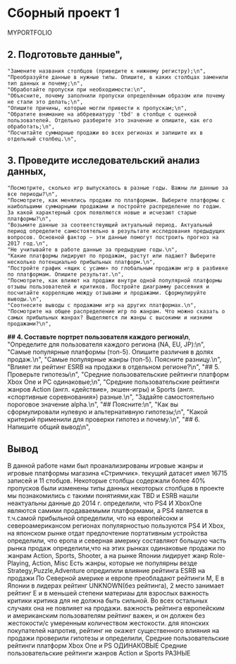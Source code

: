 # Сборный проект 1
MYPORTFOLIO
## 2. Подготовьте данные",
    "Замените названия столбцов (приведите к нижнему регистру);\n",
    "Преобразуйте данные в нужные типы. Опишите, в каких столбцах заменили тип данных и почему;\n",
    "Обработайте пропуски при необходимости:\n",
    "Объясните, почему заполнили пропуски определённым образом или почему не стали это делать;\n",
    "Опишите причины, которые могли привести к пропускам;\n",
    "Обратите внимание на аббревиатуру 'tbd' в столбце с оценкой пользователей. Отдельно разберите это значение и опишите, как его обработать;\n",
    "Посчитайте суммарные продажи во всех регионах и запишите их в отдельный столбец.\n",
## 3. Проведите исследовательский анализ данных,
    "Посмотрите, сколько игр выпускалось в разные годы. Важны ли данные за все периоды?\n",
    "Посмотрите, как менялись продажи по платформам. Выберите платформы с наибольшими суммарными продажами и постройте распределение по годам. За какой характерный срок появляются новые и исчезают старые платформы?\n",
    "Возьмите данные за соответствующий актуальный период. Актуальный период определите самостоятельно в результате исследования предыдущих вопросов. Основной фактор — эти данные помогут построить прогноз на 2017 год.\n",
    "Не учитывайте в работе данные за предыдущие годы.\n",
    "Какие платформы лидируют по продажам, растут или падают? Выберите несколько потенциально прибыльных платформ.\n",
    "Постройте график «ящик с усами» по глобальным продажам игр в разбивке по платформам. Опишите результат.\n",
    "Посмотрите, как влияют на продажи внутри одной популярной платформы отзывы пользователей и критиков. Постройте диаграмму рассеяния и посчитайте корреляцию между отзывами и продажами. Сформулируйте выводы.\n",
    "Соотнесите выводы с продажами игр на других платформах.\n",
    "Посмотрите на общее распределение игр по жанрам. Что можно сказать о самых прибыльных жанрах? Выделяются ли жанры с высокими и низкими продажами?\n",
  **## 4. Составьте портрет пользователя каждого региона\n**,
    "Определите для пользователя каждого региона (NA, EU, JP):\n",
    "Самые популярные платформы (топ-5). Опишите различия в долях продаж.\n",
    "Самые популярные жанры (топ-5). Поясните разницу.\n",
    "Влияет ли рейтинг ESRB на продажи в отдельном регионе?\n",
  "## 5. Проверьте гипотезы\n",
    "Средние пользовательские рейтинги платформ Xbox One и PC одинаковые;\n",
    "Средние пользовательские рейтинги жанров Action (англ. «действие», экшен-игры) и Sports (англ. «спортивные соревнования») разные.\n",
    "Задайте самостоятельно пороговое значение alpha.\n",
    "## Поясните:\n",
    "Как вы сформулировали нулевую и альтернативную гипотезы;\n",
    "Какой критерий применили для проверки гипотез и почему.\n",
  "## 6. Напишите общий вывод\n",

  ## Вывод
В данной работе нами был проанализированы игровые жанры и игровые платформы магазина «Стримчик».
текущий датасет имел 16715 записей и 11 стобцов. Некоторые столбцы содержали более 40% пропусков
были изменены типы данных некоторых столбцов
в проекте мы познакомились с такими понятиями,как TBD и ESRB
нашли неактуальны данные до 2014 г.
определили, что PS4 И ХboxOne являются самими продаваемыми платформами, а PS4 является в т.ч.самой прибыльной
определили, что на европейсокм и североамерикансом регионах популярностью пользуются PS4 И Хbox, на японском рынке отдат предпочтение портативным устройства
определили, что еропа и северная америку составляют большую часть рынка продаж
определили,что на этих рынках одинаковые продажи по жанрам Action, Sports, Shooter, а на рынке Японии лидирует жанр Role-Playing, Action, Misc
Есть жанры, которые не популярны везде Strategy,Puzzle,Adventure
опредилили влияние рейтинга ESRB на продажи По Северной америке и европе преобладают рейтинги M, Е
в Японии в лидерах рейтинг UNKNOWN(без рейтинга), 2 место занимает рейтинг E и в меньшей степени материаы для взрослых важность критики критика для не должна быть сильной. Во всех остальных случаях она не повлияет на продажи. важность рейтинга европейским и американским пользователям рейтинг важен, и он должен без жестокости/с умеренным количеством жестокости. для японских покупателей напротив, рейтинг не окажет существенного влияния на продажи проверили гипотезы и определили, Средние пользовательские рейтинги платформ Xbox One и PS ОДИНАКОВЫЕ
Средние пользовательские рейтинги жанров Action и Sports РАЗНЫЕ
